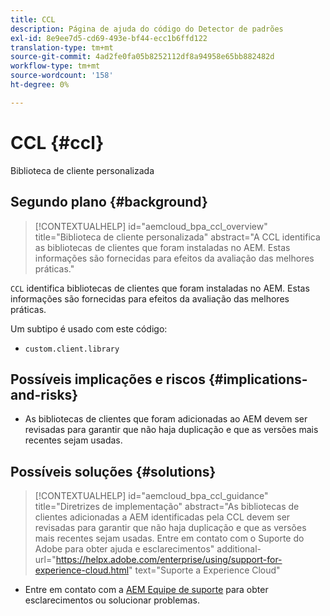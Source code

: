 ```yaml
---
title: CCL
description: Página de ajuda do código do Detector de padrões
exl-id: 8e9ee7d5-cd69-493e-bf44-ecc1b6ffd122
translation-type: tm+mt
source-git-commit: 4ad2fe0fa05b8252112df8a94958e65bb882482d
workflow-type: tm+mt
source-wordcount: '158'
ht-degree: 0%

---
```


# CCL {#ccl}

Biblioteca de cliente personalizada

## Segundo plano {#background}

>[!CONTEXTUALHELP]
>id="aemcloud_bpa_ccl_overview"
>title="Biblioteca de cliente personalizada"
>abstract="A CCL identifica as bibliotecas de clientes que foram instaladas no AEM. Estas informações são fornecidas para efeitos da avaliação das melhores práticas."

`CCL` identifica bibliotecas de clientes que foram instaladas no AEM. Estas informações são fornecidas para efeitos da avaliação das melhores práticas.

Um subtipo é usado com este código:
* `custom.client.library`

## Possíveis implicações e riscos {#implications-and-risks}

* As bibliotecas de clientes que foram adicionadas ao AEM devem ser revisadas para garantir que não haja duplicação e que as versões mais recentes sejam usadas.

## Possíveis soluções {#solutions}

>[!CONTEXTUALHELP]
>id="aemcloud_bpa_ccl_guidance"
>title="Diretrizes de implementação"
>abstract="As bibliotecas de clientes adicionadas a AEM identificadas pela CCL devem ser revisadas para garantir que não haja duplicação e que as versões mais recentes sejam usadas. Entre em contato com o Suporte do Adobe para obter ajuda e esclarecimentos"
>additional-url="https://helpx.adobe.com/enterprise/using/support-for-experience-cloud.html" text="Suporte a Experience Cloud"

* Entre em contato com a [AEM Equipe de suporte](https://helpx.adobe.com/enterprise/using/support-for-experience-cloud.html) para obter esclarecimentos ou solucionar problemas.
